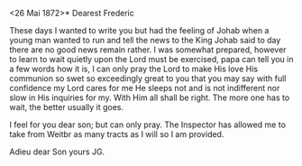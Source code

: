  <26 Mai 1872>*
Dearest Frederic

These days I wanted to write you but had the feeling of Johab when a young man wanted to run and tell the news to the King Johab said to day there are no good news remain rather. I was somewhat prepared, however to learn to wait quietly upon the Lord must be exercised, papa can tell you in a few words how it is, I can only pray the Lord to make His love His communion so swet so exceedingly great to you that you may say with full confidence my Lord cares for me He sleeps not and is not indifferent nor slow in His inquiries for my. With Him all shall be right. The more one has to wait, the better usually it goes.

I feel for you dear son; but can only pray. The Inspector has allowed me to take from Weitbr as many tracts as I will so I am provided.

 Adieu dear Son yours JG.
